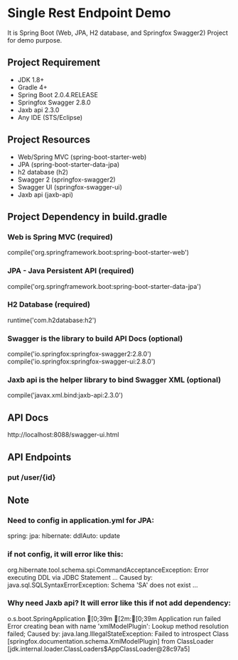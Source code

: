 # Single Rest Endpoint Demo
It is Spring Boot (Web, JPA, H2 database, and Springfox Swagger2) Project for demo purpose.


## Project Requirement
- JDK 1.8+
- Gradle 4+
- Spring Boot 2.0.4.RELEASE
- Springfox Swagger 2.8.0
- Jaxb api 2.3.0
- Any IDE (STS/Eclipse)


## Project Resources
- Web/Spring MVC (spring-boot-starter-web)
- JPA (spring-boot-starter-data-jpa)
- h2 database (h2)
- Swagger 2 (springfox-swagger2)
- Swagger UI (springfox-swagger-ui)
- Jaxb api (jaxb-api)


## Project Dependency in build.gradle
### Web is Spring MVC (required)
compile('org.springframework.boot:spring-boot-starter-web')
### JPA - Java Persistent API (required)
compile('org.springframework.boot:spring-boot-starter-data-jpa')
### H2 Database (required)
runtime('com.h2database:h2')
### Swagger is the library to build API Docs (optional)
compile('io.springfox:springfox-swagger2:2.8.0')
compile('io.springfox:springfox-swagger-ui:2.8.0')
### Jaxb api is the helper library to bind Swagger XML (optional)
compile('javax.xml.bind:jaxb-api:2.3.0')


## API Docs
http://localhost:8088/swagger-ui.html


## API Endpoints
### put /user/{id}


## Note
### Need to config in application.yml for JPA:
spring:
  jpa:
    hibernate:
      ddlAuto: update

### if not config, it will error like this:
org.hibernate.tool.schema.spi.CommandAcceptanceException: Error executing DDL via JDBC Statement
...
Caused by: java.sql.SQLSyntaxErrorException: Schema 'SA' does not exist
...

### Why need Jaxb api? It will error like this if not add dependency:
o.s.boot.SpringApplication              [0;39m [2m:[0;39m Application run failed
Error creating bean with name 'xmlModelPlugin': Lookup method resolution failed;
Caused by: java.lang.IllegalStateException: Failed to introspect Class [springfox.documentation.schema.XmlModelPlugin] from ClassLoader [jdk.internal.loader.ClassLoaders$AppClassLoader@28c97a5]
